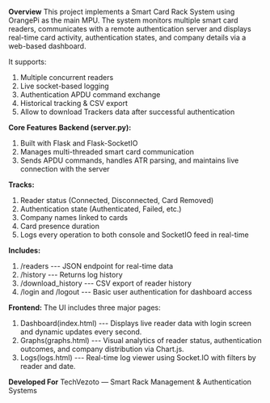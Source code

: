 **Overview**
This project implements a Smart Card Rack System using OrangePi as the main MPU. The system monitors multiple smart card readers, communicates with a remote authentication server and displays real-time card activity, authentication states, and company details via a web-based dashboard.

It supports:
1. Multiple concurrent readers
2. Live socket-based logging
3. Authentication APDU command exchange
4. Historical tracking & CSV export
5. Allow to download Trackers data after successful authentication

**Core Features**
**Backend (server.py):**
1. Built with Flask and Flask-SocketIO
2. Manages multi-threaded smart card communication
3. Sends APDU commands, handles ATR parsing, and maintains live connection with the server

**Tracks:**
1. Reader status (Connected, Disconnected, Card Removed)
2. Authentication state (Authenticated, Failed, etc.)
3. Company names linked to cards
4. Card presence duration
5. Logs every operation to both console and SocketIO feed in real-time

**Includes:**
1. /readers --- JSON endpoint for real-time data
2. /history --- Returns log history
3. /download_history --- CSV export of reader history
4. /login and /logout --- Basic user authentication for dashboard access

**Frontend:**
The UI includes three major pages:
1. Dashboard(index.html) --- Displays live reader data with login screen and dynamic updates every second.
2. Graphs(graphs.html) --- Visual analytics of reader status, authentication outcomes, and company distribution via Chart.js.
3. Logs(logs.html) --- Real-time log viewer using Socket.IO with filters by reader and date.

**Developed For**
TechVezoto — Smart Rack Management & Authentication Systems
